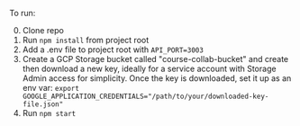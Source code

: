 To run:

0. Clone repo
1. Run `npm install` from project root
2. Add a .env file to project root with `API_PORT=3003`
3. Create a GCP Storage bucket called "course-collab-bucket" and create then download a new key, ideally for a service account with Storage Admin access for simplicity. Once the key is downloaded, set it up as an env var: `export GOOGLE_APPLICATION_CREDENTIALS="/path/to/your/downloaded-key-file.json"`
4. Run `npm start`